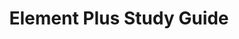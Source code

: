 ---
layout: home

title: Element Plus Study Guide
titleTemplate: Master Component Library Development

hero:
  name: Element Plus
  text: Study Guide
  tagline: Deep Learning Plan for Mastering Component Library Development
  image:
    src: /images/hero.svg
    alt: Element Plus Study Guide
  actions:
    - theme: brand
      text: Get Started
      link: /en/element-plus-study-guide
    - theme: alt
      text: View on GitHub
      link: https://github.com/shingle666/element-plus-study
    - theme: alt
      text: 中文版
      link: /zh/

features:
  - icon: 🚀
    title: Systematic Learning
    details: Learn the design philosophy, architecture, and implementation of Element Plus from basic concepts to advanced applications
  - icon: 🧩
    title: Component Analysis
    details: Deep dive into each component's implementation principles, source code structure, and best practices
  - icon: 🛠️
    title: Practical Cases
    details: Learn how to efficiently use and extend Element Plus in enterprise applications through real-world projects
  - icon: 🔍
    title: Performance Optimization
    details: Master key techniques for component library performance optimization to improve application responsiveness
  - icon: 🌐
    title: Ecosystem Integration
    details: Explore deep integration of Element Plus with the Vue ecosystem, including routing, state management, and build tools
  - icon: 🤝
    title: Open Source Contribution
    details: Learn how to contribute to open source projects to enhance your technical influence and career development
---